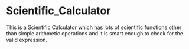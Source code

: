 # Scientific_Calculator
This is a Scientific Calculator which has lots of scientific functions other than simple arithmetic operations and it is smart enough to check for the valid expression.

